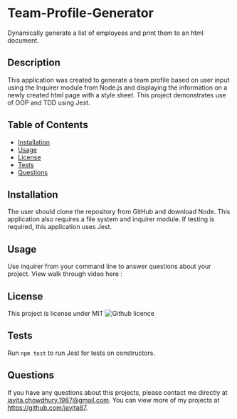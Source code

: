 # Team-Profile-Generator
Dynamically generate a list of employees and print them to an html document.
## Description 
This application was created to generate a team profile based on user input using the Inquirer module from Node.js and displaying the information on a newly created html page with a style sheet. This project demonstrates use of OOP and TDD using Jest. 
## Table of Contents
* [Installation](#installation)
* [Usage](#usage)
* [License](#license)
* [Tests](#tests)
* [Questions](#questions)
## Installation 
The user should clone the repository from GitHub and download Node. This application also requires a file system and inquirer module. If testing is required, this application uses Jest. 
## Usage 
Use inquirer from your command line to answer questions about your project.
View walk through video here :

## License 
This project is license under MIT
![Github licence](http://img.shields.io/badge/license-MIT-blue.svg)
 
## Tests
Run `npm test` to run Jest for tests on constructors. 

## Questions
If you have any questions about this projects, please contact me directly at jayita.chowdhury.1987@gmail.com. You can view more of my projects at https://github.com/jayita87.